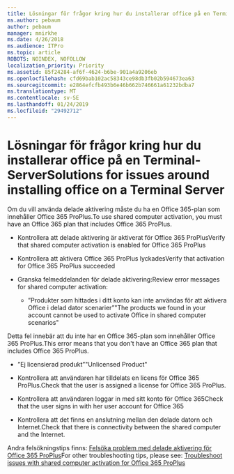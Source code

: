 ```yaml
---
title: Lösningar för frågor kring hur du installerar office på en Terminal-Server
ms.author: pebaum
author: pebaum
manager: mnirkhe
ms.date: 4/26/2018
ms.audience: ITPro
ms.topic: article
ROBOTS: NOINDEX, NOFOLLOW
localization_priority: Priority
ms.assetid: 85f24284-af6f-4624-b6be-901a4a9206eb
ms.openlocfilehash: cfd69bab102ac58343ce98db3fb02b594673ea63
ms.sourcegitcommit: e2864efcfb493b6e46b662b746661a61232bdba7
ms.translationtype: MT
ms.contentlocale: sv-SE
ms.lasthandoff: 01/24/2019
ms.locfileid: "29492712"
---
```

# <a name="solutions-for-issues-around-installing-office-on-a-terminal-server"></a><span data-ttu-id="02767-102">Lösningar för frågor kring hur du installerar office på en Terminal-Server</span><span class="sxs-lookup"><span data-stu-id="02767-102">Solutions for issues around installing office on a Terminal Server</span></span>

<span data-ttu-id="02767-103">Om du vill använda delade aktivering måste du ha en Office 365-plan som innehåller Office 365 ProPlus.</span><span class="sxs-lookup"><span data-stu-id="02767-103">To use shared computer activation, you must have an Office 365 plan that includes Office 365 ProPlus.</span></span>
  
- <span data-ttu-id="02767-104">Kontrollera att delade aktivering är aktiverat för Office 365 ProPlus</span><span class="sxs-lookup"><span data-stu-id="02767-104">Verify that shared computer activation is enabled for Office 365 ProPlus</span></span>
    
- <span data-ttu-id="02767-105">Kontrollera att aktivera Office 365 ProPlus lyckades</span><span class="sxs-lookup"><span data-stu-id="02767-105">Verify that activation for Office 365 ProPlus succeeded</span></span>
    
- <span data-ttu-id="02767-106">Granska felmeddelanden för delade aktivering:</span><span class="sxs-lookup"><span data-stu-id="02767-106">Review error messages for shared computer activation:</span></span>
    
  - <span data-ttu-id="02767-107">”Produkter som hittades i ditt konto kan inte användas för att aktivera Office i delad dator scenarier”</span><span class="sxs-lookup"><span data-stu-id="02767-107">"The products we found in your account cannot be used to activate Office in shared computer scenarios"</span></span>
  
<span data-ttu-id="02767-108">Detta fel innebär att du inte har en Office 365-plan som innehåller Office 365 ProPlus.</span><span class="sxs-lookup"><span data-stu-id="02767-108">This error means that you don't have an Office 365 plan that includes Office 365 ProPlus.</span></span>
    
  - <span data-ttu-id="02767-109">”Ej licensierad produkt”</span><span class="sxs-lookup"><span data-stu-id="02767-109">"Unlicensed Product"</span></span>
    
  - <span data-ttu-id="02767-110">Kontrollera att användaren har tilldelats en licens för Office 365 ProPlus.</span><span class="sxs-lookup"><span data-stu-id="02767-110">Check that the user is assigned a license for Office 365 ProPlus.</span></span>
    
  - <span data-ttu-id="02767-111">Kontrollera att användaren loggar in med sitt konto för Office 365</span><span class="sxs-lookup"><span data-stu-id="02767-111">Check that the user signs in with her user account for Office 365</span></span>
    
  - <span data-ttu-id="02767-112">Kontrollera att det finns en anslutning mellan den delade datorn och Internet.</span><span class="sxs-lookup"><span data-stu-id="02767-112">Check that there is connectivity between the shared computer and the Internet.</span></span>
    
<span data-ttu-id="02767-113">Andra felsökningstips finns: [Felsöka problem med delade aktivering för Office 365 ProPlus](https://docs.microsoft.com/DeployOffice/troubleshoot-issues-with-shared-computer-activation-for-office-365-proplus)</span><span class="sxs-lookup"><span data-stu-id="02767-113">For other troubleshooting tips, please see: [Troubleshoot issues with shared computer activation for Office 365 ProPlus](https://docs.microsoft.com/DeployOffice/troubleshoot-issues-with-shared-computer-activation-for-office-365-proplus)</span></span>
  


